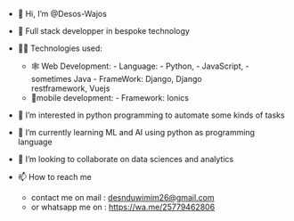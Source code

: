 - 👋 Hi, I’m @Desos-Wajos
- 🌱 Full  stack developper in bespoke technology
- 👩‍💻 Technologies used:
    - 🕸️ Web Development:
          - Language: 
                - Python, 
                - JavaScript, 
                - sometimes Java
          - FrameWork: 
                 Django, 
                 Django  
                 restframework, 
                 Vuejs
    - 📱mobile development: 
           - Framework:
                 Ionics
    
- 👀 I’m interested in python programming to automate some kinds of tasks 
- 🌱 I’m currently learning ML and AI using python as programming language
- 💞️ I’m looking to collaborate on data sciences and analytics
- 📫 How to reach me 
     - contact me on mail : desnduwimim26@gmail.com
     - or whatsapp me on  : https://wa.me/25779462806

<!---
Desire1990/Desire1990 is a ✨ special ✨ repository because its `README.md` (this file) appears on your GitHub profile.
You can click the Preview link to take a look at your changes.
--->
